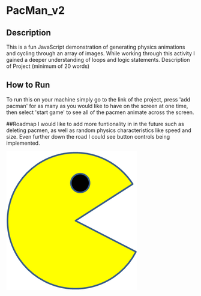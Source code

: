 # PacMan_v2

## Description
This is a fun JavaScript demonstration of generating physics animations and cycling through an array of images. While working through this activity I gained a deeper understanding of loops and logic statements.
Description of Project (minimum of 20 words)

## How to Run
To run this on your machine simply go to the link of the project, press 'add pacman' for as many as you would like to have on the screen at one time, then select 'start game' to see all of the pacmen animate across the screen.

##Roadmap
I would like to add more funtionality in in the future such as deleting pacmen, as well as random physics characteristics like speed and size. Even further down the road I could see button controls being implemented.

<img src="PacMan1.png">
